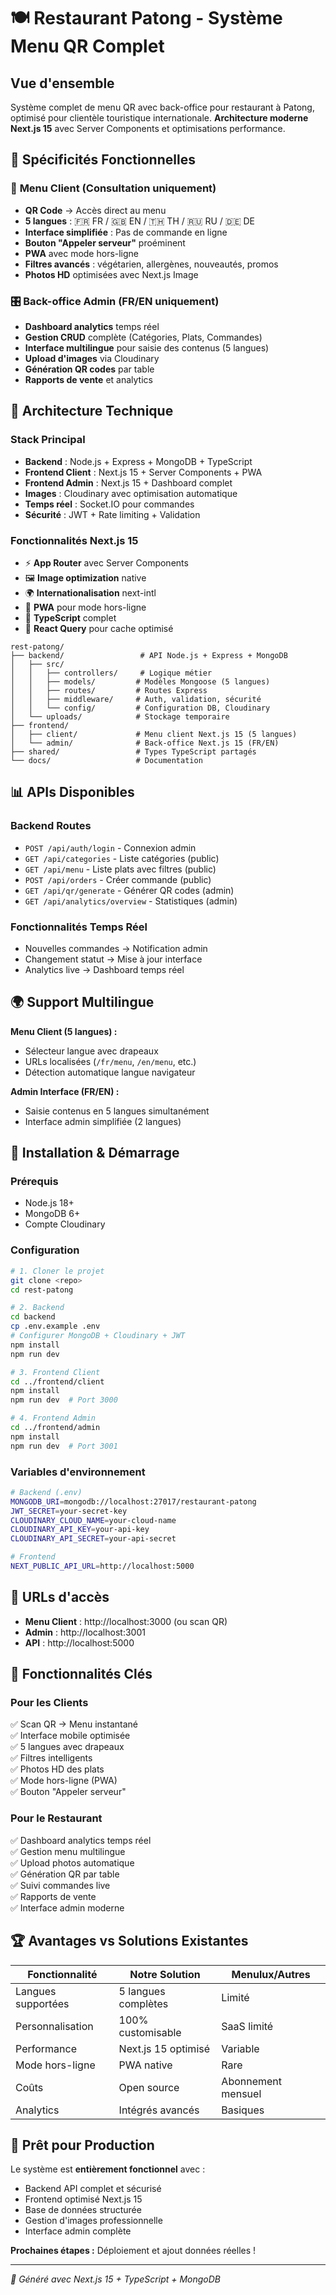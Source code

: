 # 🍽️ Restaurant Patong - Système Menu QR Complet

## Vue d'ensemble
Système complet de menu QR avec back-office pour restaurant à Patong, optimisé pour clientèle touristique internationale. **Architecture moderne Next.js 15** avec Server Components et optimisations performance.

## 🎯 **Spécificités Fonctionnelles**

### 📱 **Menu Client (Consultation uniquement)**
- **QR Code** → Accès direct au menu
- **5 langues** : 🇫🇷 FR / 🇬🇧 EN / 🇹🇭 TH / 🇷🇺 RU / 🇩🇪 DE
- **Interface simplifiée** : Pas de commande en ligne
- **Bouton "Appeler serveur"** proéminent
- **PWA** avec mode hors-ligne
- **Filtres avancés** : végétarien, allergènes, nouveautés, promos
- **Photos HD** optimisées avec Next.js Image

### 🎛️ **Back-office Admin (FR/EN uniquement)**
- **Dashboard analytics** temps réel
- **Gestion CRUD** complète (Catégories, Plats, Commandes)
- **Interface multilingue** pour saisie des contenus (5 langues)
- **Upload d'images** via Cloudinary
- **Génération QR codes** par table
- **Rapports de vente** et analytics

## 🚀 **Architecture Technique**

### **Stack Principal**
- **Backend** : Node.js + Express + MongoDB + TypeScript
- **Frontend Client** : Next.js 15 + Server Components + PWA
- **Frontend Admin** : Next.js 15 + Dashboard complet
- **Images** : Cloudinary avec optimisation automatique
- **Temps réel** : Socket.IO pour commandes
- **Sécurité** : JWT + Rate limiting + Validation

### **Fonctionnalités Next.js 15**
- ⚡ **App Router** avec Server Components
- 🖼️ **Image optimization** native
- 🌍 **Internationalisation** next-intl
- 📱 **PWA** pour mode hors-ligne
- 🎯 **TypeScript** complet
- 🔄 **React Query** pour cache optimisé

```
rest-patong/
├── backend/                 # API Node.js + Express + MongoDB
│   ├── src/
│   │   ├── controllers/     # Logique métier
│   │   ├── models/         # Modèles Mongoose (5 langues)
│   │   ├── routes/         # Routes Express
│   │   ├── middleware/     # Auth, validation, sécurité
│   │   └── config/         # Configuration DB, Cloudinary
│   └── uploads/            # Stockage temporaire
├── frontend/
│   ├── client/             # Menu client Next.js 15 (5 langues)
│   └── admin/              # Back-office Next.js 15 (FR/EN)
├── shared/                 # Types TypeScript partagés
└── docs/                   # Documentation
```

## 📊 **APIs Disponibles**

### **Backend Routes**
- `POST /api/auth/login` - Connexion admin
- `GET /api/categories` - Liste catégories (public)
- `GET /api/menu` - Liste plats avec filtres (public)
- `POST /api/orders` - Créer commande (public)
- `GET /api/qr/generate` - Générer QR codes (admin)
- `GET /api/analytics/overview` - Statistiques (admin)

### **Fonctionnalités Temps Réel**
- Nouvelles commandes → Notification admin
- Changement statut → Mise à jour interface
- Analytics live → Dashboard temps réel

## 🌍 **Support Multilingue**

**Menu Client (5 langues) :**
- Sélecteur langue avec drapeaux
- URLs localisées (`/fr/menu`, `/en/menu`, etc.)
- Détection automatique langue navigateur

**Admin Interface (FR/EN) :**
- Saisie contenus en 5 langues simultanément
- Interface admin simplifiée (2 langues)

## 🔧 **Installation & Démarrage**

### **Prérequis**
- Node.js 18+
- MongoDB 6+
- Compte Cloudinary

### **Configuration**
```bash
# 1. Cloner le projet
git clone <repo>
cd rest-patong

# 2. Backend
cd backend
cp .env.example .env
# Configurer MongoDB + Cloudinary + JWT
npm install
npm run dev

# 3. Frontend Client
cd ../frontend/client
npm install
npm run dev  # Port 3000

# 4. Frontend Admin  
cd ../frontend/admin
npm install
npm run dev  # Port 3001
```

### **Variables d'environnement**
```bash
# Backend (.env)
MONGODB_URI=mongodb://localhost:27017/restaurant-patong
JWT_SECRET=your-secret-key
CLOUDINARY_CLOUD_NAME=your-cloud-name
CLOUDINARY_API_KEY=your-api-key
CLOUDINARY_API_SECRET=your-api-secret

# Frontend
NEXT_PUBLIC_API_URL=http://localhost:5000
```

## 📱 **URLs d'accès**

- **Menu Client** : http://localhost:3000 (ou scan QR)
- **Admin** : http://localhost:3001
- **API** : http://localhost:5000

## 🎨 **Fonctionnalités Clés**

### **Pour les Clients**
✅ Scan QR → Menu instantané  
✅ Interface mobile optimisée  
✅ 5 langues avec drapeaux  
✅ Filtres intelligents  
✅ Photos HD des plats  
✅ Mode hors-ligne (PWA)  
✅ Bouton "Appeler serveur"  

### **Pour le Restaurant**
✅ Dashboard analytics temps réel  
✅ Gestion menu multilingue  
✅ Upload photos automatique  
✅ Génération QR par table  
✅ Suivi commandes live  
✅ Rapports de vente  
✅ Interface admin moderne  

## 🏆 **Avantages vs Solutions Existantes**

| **Fonctionnalité** | **Notre Solution** | **Menulux/Autres** |
|---------------------|-------------------|---------------------|
| Langues supportées | 5 langues complètes | Limité |
| Personnalisation | 100% customisable | SaaS limité |
| Performance | Next.js 15 optimisé | Variable |
| Mode hors-ligne | PWA native | Rare |
| Coûts | Open source | Abonnement mensuel |
| Analytics | Intégrés avancés | Basiques |

## 🚀 **Prêt pour Production**

Le système est **entièrement fonctionnel** avec :
- Backend API complet et sécurisé
- Frontend optimisé Next.js 15
- Base de données structurée
- Gestion d'images professionnelle
- Interface admin complète

**Prochaines étapes :** Déploiement et ajout données réelles !

---

*🤖 Généré avec Next.js 15 + TypeScript + MongoDB*